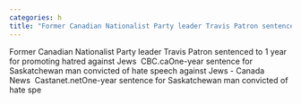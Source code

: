 ```yaml
---
categories: h
title: "Former Canadian Nationalist Party leader Travis Patron sentenced to 1 year for promoting hatred against Jews  CBCca"
---
```

Former Canadian Nationalist Party leader Travis Patron sentenced to 1 year for promoting hatred against Jews&nbsp;&nbsp;CBC.caOne-year sentence for Saskatchewan man convicted of hate speech against Jews - Canada News&nbsp;&nbsp;Castanet.netOne-year sentence for Saskatchewan man convicted of hate spe